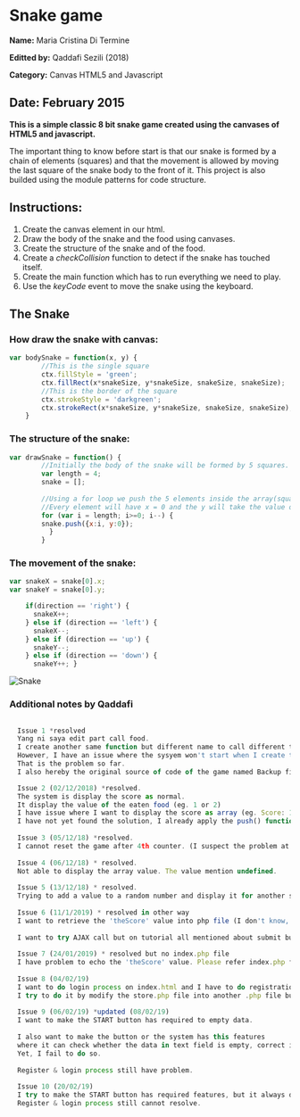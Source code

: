 # Snake game
**Name:** Maria Cristina Di Termine

**Editted by:** Qaddafi Sezili (2018)

**Category:** Canvas HTML5 and Javascript

**Date:** February 2015
----------------------------------------------------------------------

**This is a simple classic 8 bit snake game created using the canvases of HTML5 and javascript.**

The important thing to know before start is that our snake is formed by a chain of elements (squares) and that the movement is allowed by moving the last square of the snake body to the front of it. 
This project is also builded using the module patterns for code structure.

## Instructions:
1. Create the canvas element in our html.
2. Draw the body of the snake and the food using canvases.
3. Create the structure of the snake and of the food.
4. Create a _checkCollision_ function to detect if the snake has touched itself.
5. Create the main function which has to run everything we need to play.
6. Use the _keyCode_ event to move the snake using the keyboard.


## The Snake

### How draw the snake with canvas:

```js
var bodySnake = function(x, y) {
        //This is the single square
        ctx.fillStyle = 'green';
        ctx.fillRect(x*snakeSize, y*snakeSize, snakeSize, snakeSize);
        //This is the border of the square
        ctx.strokeStyle = 'darkgreen';
        ctx.strokeRect(x*snakeSize, y*snakeSize, snakeSize, snakeSize);
    }
```

### The structure of the snake:

```js
var drawSnake = function() {
        //Initially the body of the snake will be formed by 5 squares.
        var length = 4;
        snake = [];
        
        //Using a for loop we push the 5 elements inside the array(squares).
        //Every element will have x = 0 and the y will take the value of the index.
        for (var i = length; i>=0; i--) {
        snake.push({x:i, y:0});
          }  
        }
```
### The movement of the snake:

```js
var snakeX = snake[0].x;
var snakeY = snake[0].y;

    if(direction == 'right') { 
      snakeX++; 
    } else if (direction == 'left') { 
      snakeX--; 
    } else if (direction == 'up') { 
      snakeY--; 
    } else if (direction == 'down') { 
      snakeY++; }
```

![Snake](https://raw.githubusercontent.com/Mariacristina88/Snake-game/master/img/snake.png)

### Additional notes by Qaddafi
```js

  Issue 1 *resolved
  Yang ni saya edit part call food. 
  I create another same function but different name to call different type of food.
  However, I have an issue where the sysyem won't start when I create the same function.
  That is the problem so far.
  I also hereby the original source of code of the game named Backup file.

  Issue 2 (02/12/2018) *resolved.
  The system is display the score as normal. 
  It display the value of the eaten food (eg. 1 or 2)
  I have issue where I want to display the score as array (eg. Score: 1 , 1 , 2 , 1)
  I have not yet found the solution, I already apply the push() function but still haven't display the score as above.
  
  Issue 3 (05/12/18) *resolved.
  I cannot reset the game after 4th counter. (I suspect the problem at line 100 - 103)
  
  Issue 4 (06/12/18) * resolved.
  Not able to display the array value. The value mention undefined.
  
  Issue 5 (13/12/18) * resolved.
  Trying to add a value to a random number and display it for another score. Error in displaying the scoreDummy(line 103,104,112,&113).
  
  Issue 6 (11/1/2019) * resolved in other way
  I want to retrieve the 'theScore' value into php file (I don't know, maybe index.php) so that I can insert it into database. No solution found and a bit mess to combine those 3 programming language to run the system well. None of the code is running well. 
  
  I want to try AJAX call but on tutorial all mentioned about submit button where I don't need that submit button to pass the value. I just need to retrieve the value only.
  
  Issue 7 (24/01/2019) * resolved but no index.php file
  I have problem to echo the 'theScore' value. Please refer index.php file
  
  Issue 8 (04/02/19)
  I want to do login process on index.html and I have to do registration process as well (So, I decide to create registration.html).
  I try to do it by modify the store.php file into another .php file but it not run as required. So, I cannot do login and register process.
  
  Issue 9 (06/02/19) *updated (08/02/19)
  I want to make the START button has required to empty data.
  
  I also want to make the button or the system has this features
  where it can check whether the data in text field is empty, correct input or not before start playing the game.
  Yet, I fail to do so.
  
  Register & login process still have problem.
  
  Issue 10 (20/02/19)
  I try to make the START button has required features, but it always display error message even there is data in the username field.
  Register & login process still cannot resolve.

```
